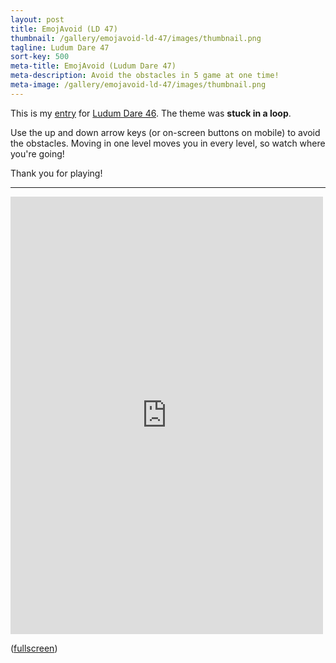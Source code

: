 ```yaml
---
layout: post
title: EmojAvoid (LD 47)
thumbnail: /gallery/emojavoid-ld-47/images/thumbnail.png
tagline: Ludum Dare 47
sort-key: 500
meta-title: EmojAvoid (Ludum Dare 47)
meta-description: Avoid the obstacles in 5 game at one time!
meta-image: /gallery/emojavoid-ld-47/images/thumbnail.png
---
```


This is my [entry](https://ldjam.com/events/ludum-dare/47/emojavoid) for [Ludum Dare 46](https://ldjam.com/events/ludum-dare/47). The theme was **stuck in a loop**.

Use the up and down arrow keys (or on-screen buttons on mobile) to avoid the obstacles. Moving in one level moves you in every level, so watch where you're going!

Thank you for playing!

---

<iframe src="https://editor.p5js.org/KevinWorkman/embed/pJISPaRho"
    width="500" height="700"
    style="border: none;">
</iframe>

([fullscreen](https://editor.p5js.org/KevinWorkman/present/pJISPaRho))